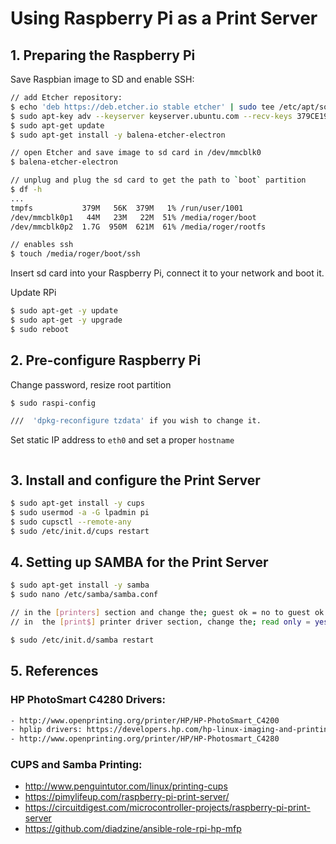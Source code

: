 # Using Raspberry Pi as a Print Server

## 1. Preparing the Raspberry Pi

Save Raspbian image to SD and enable SSH:

```sh
// add Etcher repository:
$ echo 'deb https://deb.etcher.io stable etcher' | sudo tee /etc/apt/sources.list.d/balena-etcher.list
$ sudo apt-key adv --keyserver keyserver.ubuntu.com --recv-keys 379CE192D401AB61
$ sudo apt-get update
$ sudo apt-get install -y balena-etcher-electron

// open Etcher and save image to sd card in /dev/mmcblk0
$ balena-etcher-electron

// unplug and plug the sd card to get the path to `boot` partition
$ df -h
...
tmpfs           379M   56K  379M   1% /run/user/1001
/dev/mmcblk0p1   44M   23M   22M  51% /media/roger/boot
/dev/mmcblk0p2  1.7G  950M  621M  61% /media/roger/rootfs

// enables ssh
$ touch /media/roger/boot/ssh
```

Insert sd card into your Raspberry Pi, connect it to your network and boot it. 




Update RPi
```sh
$ sudo apt-get -y update
$ sudo apt-get -y upgrade
$ sudo reboot
```
## 2. Pre-configure Raspberry Pi

Change password, resize root partition
```sh
$ sudo raspi-config
```

```sh
///  'dpkg-reconfigure tzdata' if you wish to change it.
```

Set static IP address to `eth0` and set a proper `hostname`
```sh

```

## 3. Install and configure the Print Server
```sh
$ sudo apt-get install -y cups
$ sudo usermod -a -G lpadmin pi
$ sudo cupsctl --remote-any
$ sudo /etc/init.d/cups restart
``` 

## 4. Setting up SAMBA for the Print Server

```sh
$ sudo apt-get install -y samba
$ sudo nano /etc/samba/samba.conf   

// in the [printers] section and change the; guest ok = no to guest ok = yes
// in  the [print$] printer driver section, change the; read only = yes to read only  = no

$ sudo /etc/init.d/samba restart
```

## 5. References


### HP PhotoSmart C4280 Drivers:
```sh
- http://www.openprinting.org/printer/HP/HP-PhotoSmart_C4200
- hplip drivers: https://developers.hp.com/hp-linux-imaging-and-printing
- http://www.openprinting.org/printer/HP/HP-Photosmart_C4280
```

### CUPS and Samba Printing:
- http://www.penguintutor.com/linux/printing-cups
- https://pimylifeup.com/raspberry-pi-print-server/
- https://circuitdigest.com/microcontroller-projects/raspberry-pi-print-server
- https://github.com/diadzine/ansible-role-rpi-hp-mfp
```